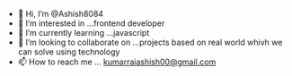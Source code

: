 - 👋 Hi, I’m @Ashish8084
- 👀 I’m interested in ...frontend developer 
- 🌱 I’m currently learning ...javascript 
- 💞️ I’m looking to collaborate on ...projects based on real world whivh we can solve using technology
- 📫 How to reach me ...
kumarraiashish00@gmail.com
<!---
Ashish8084/Ashish8084 is a ✨ special ✨ repository because its `README.md` (this file) appears on your GitHub profile.
You can click the Preview link to take a look at your changes.
--->
